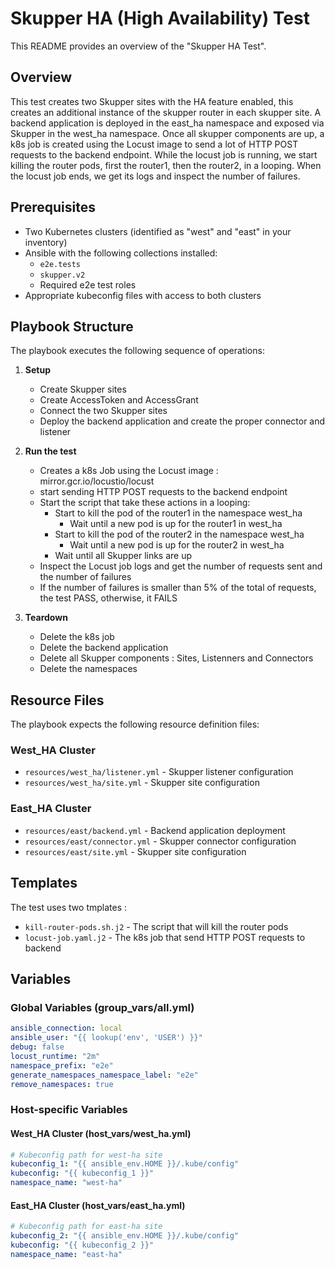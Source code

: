# Skupper HA (High Availability) Test

This README provides an overview of the "Skupper HA Test". 

## Overview

This test creates two Skupper sites with the HA feature enabled, this creates an additional instance of the skupper router in each skupper site.
A backend application is deployed in the east_ha namespace and exposed via Skupper in the west_ha namespace.
Once all skupper components are up, a k8s job is created using the Locust image to send a lot of HTTP POST requests to the backend endpoint.
While the locust job is running, we start killing the router pods, first the router1, then the router2, in a looping.
When the locust job ends, we get its logs and inspect the number of failures.

## Prerequisites

- Two Kubernetes clusters (identified as "west" and "east" in your inventory)
- Ansible with the following collections installed:
  - `e2e.tests`
  - `skupper.v2`
  - Required e2e test roles
- Appropriate kubeconfig files with access to both clusters

## Playbook Structure

The playbook executes the following sequence of operations:

1. **Setup**
   - Create Skupper sites
   - Create AccessToken and AccessGrant
   - Connect the two Skupper sites
   - Deploy the backend application and create the proper connector and listener

2. **Run the test**
   - Creates a k8s Job using the Locust image : mirror.gcr.io/locustio/locust
   - start sending HTTP POST requests to the backend endpoint
   - Start the script that take these actions in a looping: 
     - Start to kill the pod of the router1 in the namespace west_ha
       - Wait until a new pod is up for the router1 in west_ha
     - Start to kill the pod of the router2 in the namespace west_ha
       - Wait until a new pod is up for the router2 in west_ha
     - Wait until all Skupper links are up
   - Inspect the Locust job logs and get the number of requests sent and the number of failures
   - If the number of failures is smaller than 5% of the total of requests, the test PASS, otherwise, it FAILS
    

3. **Teardown**
   - Delete the k8s job
   - Delete the backend application
   - Delete all Skupper components : Sites, Listenners and Connectors
   - Delete the namespaces

## Resource Files

The playbook expects the following resource definition files:

### West_HA Cluster
- `resources/west_ha/listener.yml` - Skupper listener configuration
- `resources/west_ha/site.yml` - Skupper site configuration

### East_HA Cluster
- `resources/east/backend.yml` - Backend application deployment
- `resources/east/connector.yml` - Skupper connector configuration
- `resources/east/site.yml` - Skupper site configuration


## Templates

 The test uses two tmplates : 
- `kill-router-pods.sh.j2` - The script that will kill the router pods
- `locust-job.yaml.j2` - The k8s job that send HTTP POST requests to backend


## Variables

### Global Variables (group_vars/all.yml)

```yaml
ansible_connection: local
ansible_user: "{{ lookup('env', 'USER') }}"
debug: false
locust_runtime: "2m"
namespace_prefix: "e2e"
generate_namespaces_namespace_label: "e2e"
remove_namespaces: true
```

### Host-specific Variables

#### West_HA Cluster (host_vars/west_ha.yml)

```yaml
# Kubeconfig path for west-ha site
kubeconfig_1: "{{ ansible_env.HOME }}/.kube/config"
kubeconfig: "{{ kubeconfig_1 }}"
namespace_name: "west-ha"
```

#### East_HA Cluster (host_vars/east_ha.yml)

```yaml
# Kubeconfig path for east-ha site
kubeconfig_2: "{{ ansible_env.HOME }}/.kube/config"
kubeconfig: "{{ kubeconfig_2 }}"
namespace_name: "east-ha"
```

